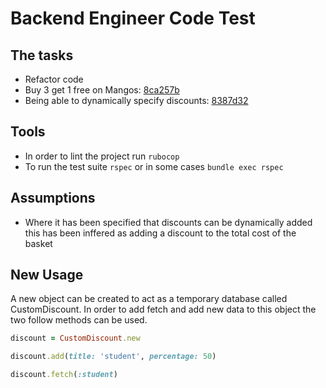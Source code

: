 # Backend Engineer Code Test

## The tasks

- Refactor code
- Buy 3 get 1 free on Mangos: [8ca257b](https://github.com/charlescampbell/backend-code-test/commit/6c9f46201c1b0c64f70d9008e1dae441fafddc6c)
- Being able to dynamically specify discounts: [8387d32](https://github.com/charlescampbell/backend-code-test/commit/8387d32159c3c2e69d20194bb8cbe3f9935407f5)

## Tools

- In order to lint the project run `rubocop`
- To run the test suite `rspec` or in some cases `bundle exec rspec`

## Assumptions

- Where it has been specified that discounts can be dynamically added this has been inffered as adding a discount to the total cost of the basket

## New Usage

A new object can be created to act as a temporary database called CustomDiscount. In order to add fetch and add new data to this object the two follow methods can be used.

```ruby
discount = CustomDiscount.new

discount.add(title: 'student', percentage: 50)

discount.fetch(:student)
```
